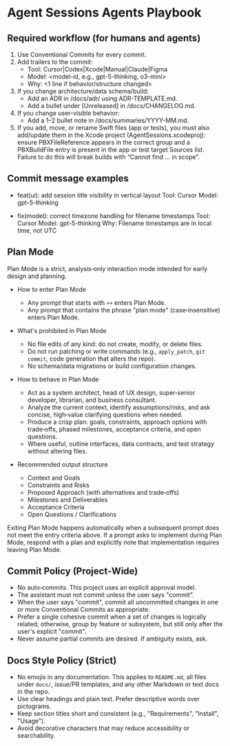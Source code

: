 # Agent Sessions Agents Playbook

## Required workflow (for humans and agents)
1) Use Conventional Commits for every commit.
2) Add trailers to the commit:
   - Tool: Cursor|Codex|Xcode|Manual|Claude|Figma
   - Model: <model-id, e.g., gpt-5-thinking, o3-mini>
   - Why: <1 line if behavior/structure changed>
3) If you change architecture/data schema/build:
   - Add an ADR in /docs/adr/ using ADR-TEMPLATE.md.
   - Add a bullet under [Unreleased] in /docs/CHANGELOG.md.
4) If you change user-visible behavior:
   - Add a 1–2 bullet note in /docs/summaries/YYYY-MM.md.
 5) If you add, move, or rename Swift files (app or tests), you must also add/update them in the Xcode project (AgentSessions.xcodeproj): ensure PBXFileReference appears in the correct group and a PBXBuildFile entry is present in the app or test target Sources list. Failure to do this will break builds with “Cannot find … in scope”.

## Commit message examples
- feat(ui): add session title visibility in vertical layout
  Tool: Cursor
  Model: gpt-5-thinking

- fix(model): correct timezone handling for filename timestamps
  Tool: Cursor
  Model: gpt-5-thinking
  Why: Filename timestamps are in local time, not UTC

## Plan Mode

Plan Mode is a strict, analysis‑only interaction mode intended for early design and planning.

- How to enter Plan Mode
  - Any prompt that starts with `++` enters Plan Mode.
  - Any prompt that contains the phrase "plan mode" (case‑insensitive) enters Plan Mode.

- What's prohibited in Plan Mode
  - No file edits of any kind: do not create, modify, or delete files.
  - Do not run patching or write commands (e.g., `apply_patch`, `git commit`, code generation that alters the repo).
  - No schema/data migrations or build configuration changes.

- How to behave in Plan Mode
  - Act as a system architect, head of UX design, super‑senior developer, librarian, and business consultant.
  - Analyze the current context, identify assumptions/risks, and ask concise, high‑value clarifying questions when needed.
  - Produce a crisp plan: goals, constraints, approach options with trade‑offs, phased milestones, acceptance criteria, and open questions.
  - Where useful, outline interfaces, data contracts, and test strategy without altering files.

- Recommended output structure
  - Context and Goals
  - Constraints and Risks
  - Proposed Approach (with alternatives and trade‑offs)
  - Milestones and Deliverables
  - Acceptance Criteria
  - Open Questions / Clarifications

Exiting Plan Mode happens automatically when a subsequent prompt does not meet the entry criteria above. If a prompt asks to implement during Plan Mode, respond with a plan and explicitly note that implementation requires leaving Plan Mode.

## Commit Policy (Project‑Wide)

- No auto‑commits. This project uses an explicit approval model.
- The assistant must not commit unless the user says "commit".
- When the user says "commit", commit all uncommitted changes in one or more Conventional Commits as appropriate.
- Prefer a single cohesive commit when a set of changes is logically related; otherwise, group by feature or subsystem, but still only after the user's explicit "commit".
- Never assume partial commits are desired. If ambiguity exists, ask.

## Docs Style Policy (Strict)

- No emojis in any documentation. This applies to `README.md`, all files under `docs/`, issue/PR templates, and any other Markdown or text docs in the repo.
- Use clear headings and plain text. Prefer descriptive words over pictograms.
- Keep section titles short and consistent (e.g., "Requirements", "Install", "Usage").
- Avoid decorative characters that may reduce accessibility or searchability.
